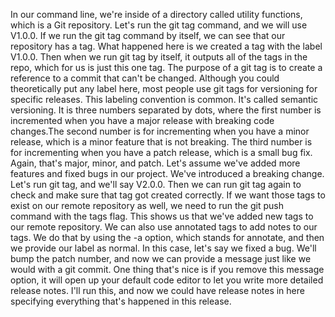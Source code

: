 In our command line, we're inside of a directory called utility functions, which is a Git repository. Let's run the git tag command, and we will use V1.0.0. If we run the git tag command by itself, we can see that our repository has a tag.
What happened here is we created a tag with the label V1.0.0. Then when we run git tag by itself, it outputs all of the tags in the repo, which for us is just this one tag. The purpose of a git tag is to create a reference to a commit that can't be changed. Although you could theoretically put any label here, most people use git tags for versioning for specific releases.
This labeling convention is common. It's called semantic versioning. It is three numbers separated by dots, where the first number is incremented when you have a major release with breaking code changes.The second number is for incrementing when you have a minor release, which is a minor feature that is not breaking. The third number is for incrementing when you have a patch release, which is a small bug fix. Again, that's major, minor, and patch.
Let's assume we've added more features and fixed bugs in our project. We've introduced a breaking change. Let's run git tag, and we'll say V2.0.0. Then we can run git tag again to check and make sure that tag got created correctly.
If we want those tags to exist on our remote repository as well, we need to run the git push command with the tags flag. This shows us that we've added new tags to our remote repository.
We can also use annotated tags to add notes to our tags. We do that by using the -a option, which stands for annotate, and then we provide our label as normal. In this case, let's say we fixed a bug. We'll bump the patch number, and now we can provide a message just like we would with a git commit.
One thing that's nice is if you remove this message option, it will open up your default code editor to let you write more detailed release notes. I'll run this, and now we could have release notes in here specifying everything that's happened in this release.